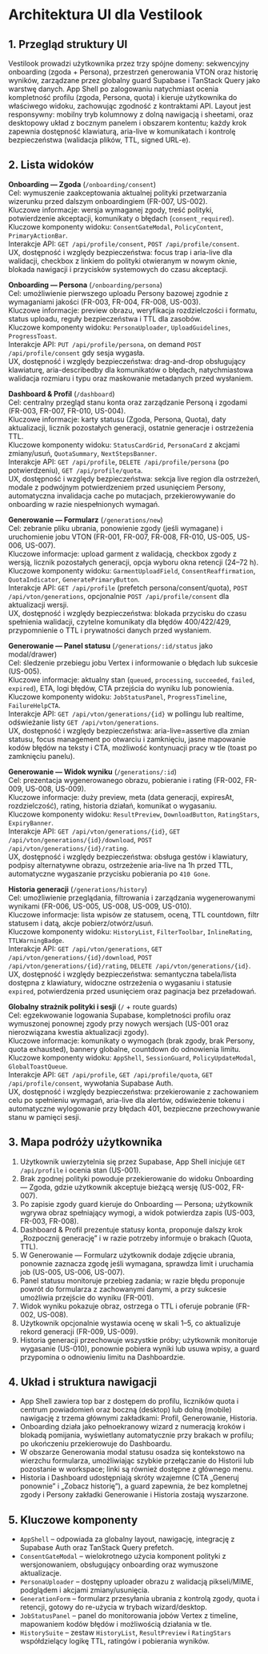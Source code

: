 # Architektura UI dla Vestilook
## 1. Przegląd struktury UI
Vestilook prowadzi użytkownika przez trzy spójne domeny: sekwencyjny onboarding (zgoda + Persona), przestrzeń generowania VTON oraz historię wyników, zarządzane przez globalny guard Supabase i TanStack Query jako warstwę danych. App Shell po zalogowaniu natychmiast ocenia kompletność profilu (zgoda, Persona, quota) i kieruje użytkownika do właściwego widoku, zachowując zgodność z kontraktami API. Layout jest responsywny: mobilny tryb kolumnowy z dolną nawigacją i sheetami, oraz desktopowy układ z bocznym panelem i obszarem kontentu; każdy krok zapewnia dostępność klawiaturą, aria-live w komunikatach i kontrolę bezpieczeństwa (walidacja plików, TTL, signed URL-e).

## 2. Lista widoków
**Onboarding — Zgoda** (`/onboarding/consent`)  
Cel: wymuszenie zaakceptowania aktualnej polityki przetwarzania wizerunku przed dalszym onboardingiem (FR-007, US-002).  
Kluczowe informacje: wersja wymaganej zgody, treść polityki, potwierdzenie akceptacji, komunikaty o błędach (`consent_required`).  
Kluczowe komponenty widoku: `ConsentGateModal`, `PolicyContent`, `PrimaryActionBar`.  
Interakcje API: `GET /api/profile/consent`, `POST /api/profile/consent`.  
UX, dostępność i względy bezpieczeństwa: focus trap i aria-live dla walidacji, checkbox z linkiem do polityki otwieranym w nowym oknie, blokada nawigacji i przycisków systemowych do czasu akceptacji.

**Onboarding — Persona** (`/onboarding/persona`)  
Cel: umożliwienie pierwszego uploadu Persony bazowej zgodnie z wymaganiami jakości (FR-003, FR-004, FR-008, US-003).  
Kluczowe informacje: preview obrazu, weryfikacja rozdzielczości i formatu, status uploadu, reguły bezpieczeństwa i TTL dla zasobów.  
Kluczowe komponenty widoku: `PersonaUploader`, `UploadGuidelines`, `ProgressToast`.  
Interakcje API: `PUT /api/profile/persona`, on demand `POST /api/profile/consent` gdy sesja wygasła.  
UX, dostępność i względy bezpieczeństwa: drag-and-drop obsługujący klawiaturę, aria-describedby dla komunikatów o błędach, natychmiastowa walidacja rozmiaru i typu oraz maskowanie metadanych przed wysłaniem.

**Dashboard & Profil** (`/dashboard`)  
Cel: centralny przegląd stanu konta oraz zarządzanie Personą i zgodami (FR-003, FR-007, FR-010, US-004).  
Kluczowe informacje: karty statusu (Zgoda, Persona, Quota), daty aktualizacji, licznik pozostałych generacji, ostatnie generacje i ostrzeżenia TTL.  
Kluczowe komponenty widoku: `StatusCardGrid`, `PersonaCard` z akcjami zmiany/usuń, `QuotaSummary`, `NextStepsBanner`.  
Interakcje API: `GET /api/profile`, `DELETE /api/profile/persona` (po potwierdzeniu), `GET /api/profile/quota`.  
UX, dostępność i względy bezpieczeństwa: sekcja live region dla ostrzeżeń, modale z podwójnym potwierdzeniem przed usunięciem Persony, automatyczna invalidacja cache po mutacjach, przekierowywanie do onboarding w razie niespełnionych wymagań.

**Generowanie — Formularz** (`/generations/new`)  
Cel: zebranie pliku ubrania, ponowienie zgody (jeśli wymagane) i uruchomienie jobu VTON (FR-001, FR-007, FR-008, FR-010, US-005, US-006, US-007).  
Kluczowe informacje: upload garment z walidacją, checkbox zgody z wersją, licznik pozostałych generacji, opcja wyboru okna retencji (24–72 h).  
Kluczowe komponenty widoku: `GarmentUploadField`, `ConsentReaffirmation`, `QuotaIndicator`, `GeneratePrimaryButton`.  
Interakcje API: `GET /api/profile` (prefetch persona/consent/quota), `POST /api/vton/generations`, opcjonalnie `POST /api/profile/consent` dla aktualizacji wersji.  
UX, dostępność i względy bezpieczeństwa: blokada przycisku do czasu spełnienia walidacji, czytelne komunikaty dla błędów 400/422/429, przypomnienie o TTL i prywatności danych przed wysłaniem.

**Generowanie — Panel statusu** (`/generations/:id/status` jako modal/drawer)  
Cel: śledzenie przebiegu jobu Vertex i informowanie o błędach lub sukcesie (US-005).  
Kluczowe informacje: aktualny stan (`queued`, `processing`, `succeeded`, `failed`, `expired`), ETA, logi błędów, CTA przejścia do wyniku lub ponowienia.  
Kluczowe komponenty widoku: `JobStatusPanel`, `ProgressTimeline`, `FailureHelpCTA`.  
Interakcje API: `GET /api/vton/generations/{id}` w pollingu lub realtime, odświeżanie listy `GET /api/vton/generations`.  
UX, dostępność i względy bezpieczeństwa: aria-live=assertive dla zmian statusu, focus management po otwarciu i zamknięciu, jasne mapowanie kodów błędów na teksty i CTA, możliwość kontynuacji pracy w tle (toast po zamknięciu panelu).

**Generowanie — Widok wyniku** (`/generations/:id`)  
Cel: prezentacja wygenerowanego obrazu, pobieranie i rating (FR-002, FR-009, US-008, US-009).  
Kluczowe informacje: duży preview, meta (data generacji, expiresAt, rozdzielczość), rating, historia działań, komunikat o wygasaniu.  
Kluczowe komponenty widoku: `ResultPreview`, `DownloadButton`, `RatingStars`, `ExpiryBanner`.  
Interakcje API: `GET /api/vton/generations/{id}`, `GET /api/vton/generations/{id}/download`, `POST /api/vton/generations/{id}/rating`.  
UX, dostępność i względy bezpieczeństwa: obsługa gestów i klawiatury, podpisy alternatywne obrazu, ostrzeżenie aria-live na 1h przed TTL, automatyczne wygaszanie przycisku pobierania po `410 Gone`.

**Historia generacji** (`/generations/history`)  
Cel: umożliwienie przeglądania, filtrowania i zarządzania wygenerowanymi wynikami (FR-006, US-005, US-008, US-009, US-010).  
Kluczowe informacje: lista wpisów ze statusem, oceną, TTL countdown, filtr statusem i datą, akcje pobierz/otwórz/usuń.  
Kluczowe komponenty widoku: `HistoryList`, `FilterToolbar`, `InlineRating`, `TTLWarningBadge`.  
Interakcje API: `GET /api/vton/generations`, `GET /api/vton/generations/{id}/download`, `POST /api/vton/generations/{id}/rating`, `DELETE /api/vton/generations/{id}`.  
UX, dostępność i względy bezpieczeństwa: semantyczna tabela/lista dostępna z klawiatury, widoczne ostrzeżenia o wygasaniu i statusie `expired`, potwierdzenia przed usunięciem oraz paginacja bez przeładowań.

**Globalny strażnik polityki i sesji** (`/` + route guards)  
Cel: egzekwowanie logowania Supabase, kompletności profilu oraz wymuszonej ponownej zgody przy nowych wersjach (US-001 oraz nierozwiązana kwestia aktualizacji zgody).  
Kluczowe informacje: komunikaty o wymogach (brak zgody, brak Persony, quota exhausted), bannery globalne, countdown do odnowienia limitu.  
Kluczowe komponenty widoku: `AppShell`, `SessionGuard`, `PolicyUpdateModal`, `GlobalToastQueue`.  
Interakcje API: `GET /api/profile`, `GET /api/profile/quota`, `GET /api/profile/consent`, wywołania Supabase Auth.  
UX, dostępność i względy bezpieczeństwa: przekierowanie z zachowaniem celu po spełnieniu wymagań, aria-live dla alertów, odświeżenie tokenu i automatyczne wylogowanie przy błędach 401, bezpieczne przechowywanie stanu w pamięci sesji.

## 3. Mapa podróży użytkownika
1. Użytkownik uwierzytelnia się przez Supabase, App Shell inicjuje `GET /api/profile` i ocenia stan (US-001).  
2. Brak zgodnej polityki powoduje przekierowanie do widoku Onboarding — Zgoda, gdzie użytkownik akceptuje bieżącą wersję (US-002, FR-007).  
3. Po zapisie zgody guard kieruje do Onboarding — Persona; użytkownik wgrywa obraz spełniający wymogi, a widok potwierdza zapis (US-003, FR-003, FR-008).  
4. Dashboard & Profil prezentuje statusy konta, proponuje dalszy krok „Rozpocznij generację” i w razie potrzeby informuje o brakach (Quota, TTL).  
5. W Generowanie — Formularz użytkownik dodaje zdjęcie ubrania, ponownie zaznacza zgodę jeśli wymagana, sprawdza limit i uruchamia job (US-005, US-006, US-007).  
6. Panel statusu monitoruje przebieg zadania; w razie błędu proponuje powrót do formularza z zachowanymi danymi, a przy sukcesie umożliwia przejście do wyniku (FR-001).  
7. Widok wyniku pokazuje obraz, ostrzega o TTL i oferuje pobranie (FR-002, US-008).  
8. Użytkownik opcjonalnie wystawia ocenę w skali 1–5, co aktualizuje rekord generacji (FR-009, US-009).  
9. Historia generacji przechowuje wszystkie próby; użytkownik monitoruje wygasanie (US-010), ponownie pobiera wyniki lub usuwa wpisy, a guard przypomina o odnowieniu limitu na Dashboardzie.

## 4. Układ i struktura nawigacji
- App Shell zawiera top bar z dostępem do profilu, liczników quota i centrum powiadomień oraz boczną (desktop) lub dolną (mobile) nawigację z trzema głównymi zakładkami: Profil, Generowanie, Historia.  
- Onboarding działa jako pełnoekranowy wizard z numeracją kroków i blokadą pomijania, wyświetlany automatycznie przy brakach w profilu; po ukończeniu przekierowuje do Dashboardu.  
- W obszarze Generowania modal statusu osadza się kontekstowo na wierzchu formularza, umożliwiając szybkie przełączanie do Historii lub pozostanie w workspace; linki są również dostępne z głównego menu.  
- Historia i Dashboard udostępniają skróty wzajemne (CTA „Generuj ponownie” i „Zobacz historię”), a guard zapewnia, że bez kompletnej zgody i Persony zakładki Generowanie i Historia zostają wyszarzone.

## 5. Kluczowe komponenty
- `AppShell` – odpowiada za globalny layout, nawigację, integrację z Supabase Auth oraz TanStack Query prefetch.  
- `ConsentGateModal` – wielokrotnego użycia komponent polityki z wersjonowaniem, obsługujący onboarding oraz wymuszone aktualizacje.  
- `PersonaUploader` – dostępny uploader obrazu z walidacją pikseli/MIME, podglądem i akcjami zmiany/usunięcia.  
- `GenerationForm` – formularz przesyłania ubrania z kontrolą zgody, quota i retencji, gotowy do re-użycia w trybach wizard/desktop.  
- `JobStatusPanel` – panel do monitorowania jobów Vertex z timeline, mapowaniem kodów błędów i możliwością działania w tle.  
- `HistorySuite` – zestaw `HistoryList`, `ResultPreview` i `RatingStars` współdzielący logikę TTL, ratingów i pobierania wyników.
